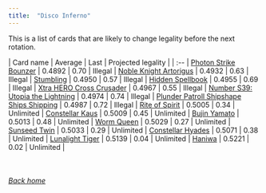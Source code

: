 ```yaml
---
title:  "Disco Inferno"
---
```


This is a list of cards that are likely to change legality before the next rotation.

| Card name | Average | Last | Projected legality |
| :-- |
[Photon Strike Bounzer](https://db.ygoprodeck.com/card/?search=Photon%20Strike%20Bounzer) | 0.4892 | 0.70 | Illegal |
[Noble Knight Artorigus](https://db.ygoprodeck.com/card/?search=Noble%20Knight%20Artorigus) | 0.4932 | 0.63 | Illegal |
[Stumbling](https://db.ygoprodeck.com/card/?search=Stumbling) | 0.4950 | 0.57 | Illegal |
[Hidden Spellbook](https://db.ygoprodeck.com/card/?search=Hidden%20Spellbook) | 0.4955 | 0.69 | Illegal |
[Xtra HERO Cross Crusader](https://db.ygoprodeck.com/card/?search=Xtra%20HERO%20Cross%20Crusader) | 0.4967 | 0.55 | Illegal |
[Number S39: Utopia the Lightning](https://db.ygoprodeck.com/card/?search=Number%20S39:%20Utopia%20the%20Lightning) | 0.4974 | 0.74 | Illegal |
[Plunder Patroll Shipshape Ships Shipping](https://db.ygoprodeck.com/card/?search=Plunder%20Patroll%20Shipshape%20Ships%20Shipping) | 0.4987 | 0.72 | Illegal |
[Rite of Spirit](https://db.ygoprodeck.com/card/?search=Rite%20of%20Spirit) | 0.5005 | 0.34 | Unlimited |
[Constellar Kaus](https://db.ygoprodeck.com/card/?search=Constellar%20Kaus) | 0.5009 | 0.45 | Unlimited |
[Bujin Yamato](https://db.ygoprodeck.com/card/?search=Bujin%20Yamato) | 0.5013 | 0.48 | Unlimited |
[Worm Queen](https://db.ygoprodeck.com/card/?search=Worm%20Queen) | 0.5029 | 0.27 | Unlimited |
[Sunseed Twin](https://db.ygoprodeck.com/card/?search=Sunseed%20Twin) | 0.5033 | 0.29 | Unlimited |
[Constellar Hyades](https://db.ygoprodeck.com/card/?search=Constellar%20Hyades) | 0.5071 | 0.38 | Unlimited |
[Lunalight Tiger](https://db.ygoprodeck.com/card/?search=Lunalight%20Tiger) | 0.5139 | 0.04 | Unlimited |
[Haniwa](https://db.ygoprodeck.com/card/?search=Haniwa) | 0.5221 | 0.02 | Unlimited |

<br>

###### [Back home](index)